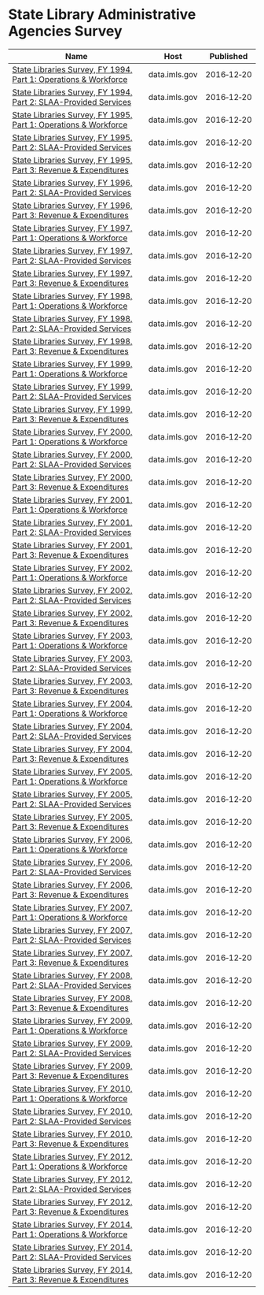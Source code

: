 # State Library Administrative Agencies Survey

Name | Host | Published
---- | ---- | ---------
[State Libraries Survey, FY 1994, Part 1: Operations & Workforce](../datasets/b5vx-qky6.md) | data.imls.gov | 2016&#x2011;12&#x2011;20
[State Libraries Survey, FY 1994, Part 2: SLAA-Provided Services](../datasets/k4m8-cnzp.md) | data.imls.gov | 2016&#x2011;12&#x2011;20
[State Libraries Survey, FY 1995, Part 1: Operations & Workforce](../datasets/fixd-rw4z.md) | data.imls.gov | 2016&#x2011;12&#x2011;20
[State Libraries Survey, FY 1995, Part 2: SLAA-Provided Services](../datasets/hk4d-dib5.md) | data.imls.gov | 2016&#x2011;12&#x2011;20
[State Libraries Survey, FY 1995, Part 3: Revenue & Expenditures](../datasets/yam5-caqd.md) | data.imls.gov | 2016&#x2011;12&#x2011;20
[State Libraries Survey, FY 1996, Part 2: SLAA-Provided Services](../datasets/gdgs-utb6.md) | data.imls.gov | 2016&#x2011;12&#x2011;20
[State Libraries Survey, FY 1996, Part 3: Revenue & Expenditures](../datasets/ux9w-5pde.md) | data.imls.gov | 2016&#x2011;12&#x2011;20
[State Libraries Survey, FY 1997, Part 1: Operations & Workforce](../datasets/97tr-cf5g.md) | data.imls.gov | 2016&#x2011;12&#x2011;20
[State Libraries Survey, FY 1997, Part 2: SLAA-Provided Services](../datasets/b2z7-ns9b.md) | data.imls.gov | 2016&#x2011;12&#x2011;20
[State Libraries Survey, FY 1997, Part 3: Revenue & Expenditures](../datasets/xzhn-73j5.md) | data.imls.gov | 2016&#x2011;12&#x2011;20
[State Libraries Survey, FY 1998, Part 1: Operations & Workforce](../datasets/ne6m-kay3.md) | data.imls.gov | 2016&#x2011;12&#x2011;20
[State Libraries Survey, FY 1998, Part 2: SLAA-Provided Services](../datasets/t328-kigb.md) | data.imls.gov | 2016&#x2011;12&#x2011;20
[State Libraries Survey, FY 1998, Part 3: Revenue & Expenditures](../datasets/y4qj-96v4.md) | data.imls.gov | 2016&#x2011;12&#x2011;20
[State Libraries Survey, FY 1999, Part 1: Operations & Workforce](../datasets/s6bx-erwg.md) | data.imls.gov | 2016&#x2011;12&#x2011;20
[State Libraries Survey, FY 1999, Part 2: SLAA-Provided Services](../datasets/ftxf-ex85.md) | data.imls.gov | 2016&#x2011;12&#x2011;20
[State Libraries Survey, FY 1999, Part 3: Revenue & Expenditures](../datasets/i95s-tzua.md) | data.imls.gov | 2016&#x2011;12&#x2011;20
[State Libraries Survey, FY 2000, Part 1: Operations & Workforce](../datasets/xa7b-pyuw.md) | data.imls.gov | 2016&#x2011;12&#x2011;20
[State Libraries Survey, FY 2000, Part 2: SLAA-Provided Services](../datasets/pmbv-fac9.md) | data.imls.gov | 2016&#x2011;12&#x2011;20
[State Libraries Survey, FY 2000, Part 3: Revenue & Expenditures](../datasets/jwf5-pnss.md) | data.imls.gov | 2016&#x2011;12&#x2011;20
[State Libraries Survey, FY 2001, Part 1: Operations & Workforce](../datasets/qxka-nndr.md) | data.imls.gov | 2016&#x2011;12&#x2011;20
[State Libraries Survey, FY 2001, Part 2: SLAA-Provided Services](../datasets/ripw-z3s3.md) | data.imls.gov | 2016&#x2011;12&#x2011;20
[State Libraries Survey, FY 2001, Part 3: Revenue & Expenditures](../datasets/mem6-3u6k.md) | data.imls.gov | 2016&#x2011;12&#x2011;20
[State Libraries Survey, FY 2002, Part 1: Operations & Workforce](../datasets/vsm8-pjjt.md) | data.imls.gov | 2016&#x2011;12&#x2011;20
[State Libraries Survey, FY 2002, Part 2: SLAA-Provided Services](../datasets/56wb-gfbm.md) | data.imls.gov | 2016&#x2011;12&#x2011;20
[State Libraries Survey, FY 2002, Part 3: Revenue & Expenditures](../datasets/txdv-aers.md) | data.imls.gov | 2016&#x2011;12&#x2011;20
[State Libraries Survey, FY 2003, Part 1: Operations & Workforce](../datasets/q2nk-htvf.md) | data.imls.gov | 2016&#x2011;12&#x2011;20
[State Libraries Survey, FY 2003, Part 2: SLAA-Provided Services](../datasets/4rgs-bhcf.md) | data.imls.gov | 2016&#x2011;12&#x2011;20
[State Libraries Survey, FY 2003, Part 3: Revenue & Expenditures](../datasets/bvhh-ix9q.md) | data.imls.gov | 2016&#x2011;12&#x2011;20
[State Libraries Survey, FY 2004, Part 1: Operations & Workforce](../datasets/c4gq-ae2a.md) | data.imls.gov | 2016&#x2011;12&#x2011;20
[State Libraries Survey, FY 2004, Part 2: SLAA-Provided Services](../datasets/mhtf-knj9.md) | data.imls.gov | 2016&#x2011;12&#x2011;20
[State Libraries Survey, FY 2004, Part 3: Revenue & Expenditures](../datasets/cmqi-svw5.md) | data.imls.gov | 2016&#x2011;12&#x2011;20
[State Libraries Survey, FY 2005, Part 1: Operations & Workforce](../datasets/vbzm-6ydx.md) | data.imls.gov | 2016&#x2011;12&#x2011;20
[State Libraries Survey, FY 2005, Part 2: SLAA-Provided Services](../datasets/9uhv-6je7.md) | data.imls.gov | 2016&#x2011;12&#x2011;20
[State Libraries Survey, FY 2005, Part 3: Revenue & Expenditures](../datasets/v5ua-6vwr.md) | data.imls.gov | 2016&#x2011;12&#x2011;20
[State Libraries Survey, FY 2006, Part 1: Operations & Workforce](../datasets/n7fh-zan2.md) | data.imls.gov | 2016&#x2011;12&#x2011;20
[State Libraries Survey, FY 2006, Part 2: SLAA-Provided Services](../datasets/ep9n-3dcf.md) | data.imls.gov | 2016&#x2011;12&#x2011;20
[State Libraries Survey, FY 2006, Part 3: Revenue & Expenditures](../datasets/4yk9-qksv.md) | data.imls.gov | 2016&#x2011;12&#x2011;20
[State Libraries Survey, FY 2007, Part 1: Operations & Workforce](../datasets/inm4-3tsj.md) | data.imls.gov | 2016&#x2011;12&#x2011;20
[State Libraries Survey, FY 2007, Part 2: SLAA-Provided Services](../datasets/f7vn-xa5f.md) | data.imls.gov | 2016&#x2011;12&#x2011;20
[State Libraries Survey, FY 2007, Part 3: Revenue & Expenditures](../datasets/9wry-mtm5.md) | data.imls.gov | 2016&#x2011;12&#x2011;20
[State Libraries Survey, FY 2008, Part 2: SLAA-Provided Services](../datasets/y3er-bkmc.md) | data.imls.gov | 2016&#x2011;12&#x2011;20
[State Libraries Survey, FY 2008, Part 3: Revenue & Expenditures](../datasets/t6s9-mm7b.md) | data.imls.gov | 2016&#x2011;12&#x2011;20
[State Libraries Survey, FY 2009, Part 1: Operations & Workforce](../datasets/rna2-j7md.md) | data.imls.gov | 2016&#x2011;12&#x2011;20
[State Libraries Survey, FY 2009, Part 2: SLAA-Provided Services](../datasets/2cw6-8ifq.md) | data.imls.gov | 2016&#x2011;12&#x2011;20
[State Libraries Survey, FY 2009, Part 3: Revenue & Expenditures](../datasets/auqm-gett.md) | data.imls.gov | 2016&#x2011;12&#x2011;20
[State Libraries Survey, FY 2010, Part 1: Operations & Workforce](../datasets/cjfg-5pz8.md) | data.imls.gov | 2016&#x2011;12&#x2011;20
[State Libraries Survey, FY 2010, Part 2: SLAA-Provided Services](../datasets/hqnz-wcjj.md) | data.imls.gov | 2016&#x2011;12&#x2011;20
[State Libraries Survey, FY 2010, Part 3: Revenue & Expenditures](../datasets/mjb9-rsyd.md) | data.imls.gov | 2016&#x2011;12&#x2011;20
[State Libraries Survey, FY 2012, Part 1: Operations & Workforce](../datasets/2sms-kv74.md) | data.imls.gov | 2016&#x2011;12&#x2011;20
[State Libraries Survey, FY 2012, Part 2: SLAA-Provided Services](../datasets/2uvr-b69k.md) | data.imls.gov | 2016&#x2011;12&#x2011;20
[State Libraries Survey, FY 2012, Part 3: Revenue & Expenditures](../datasets/9j5w-shf3.md) | data.imls.gov | 2016&#x2011;12&#x2011;20
[State Libraries Survey, FY 2014, Part 1: Operations & Workforce](../datasets/ega2-r6pd.md) | data.imls.gov | 2016&#x2011;12&#x2011;20
[State Libraries Survey, FY 2014, Part 2: SLAA-Provided Services](../datasets/qgbd-i4n4.md) | data.imls.gov | 2016&#x2011;12&#x2011;20
[State Libraries Survey, FY 2014, Part 3: Revenue & Expenditures](../datasets/gx9p-ff9r.md) | data.imls.gov | 2016&#x2011;12&#x2011;20

